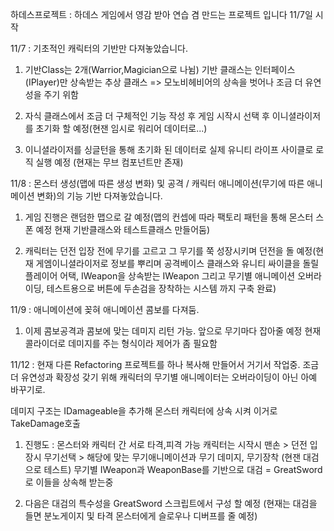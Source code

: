 하데스프로젝트 : 하데스 게임에서 영감 받아 연습 겸 만드는 프로젝트 입니다 11/7일 시작

11/7 : 기초적인 캐릭터의 기반만 다져놓았습니다. 

1. 기반Class는 2개(Warrior,Magician으로 나뉨) 기반 클래스는 인터페이스(IPlayer)만 상속받는 추상 클래스 => 모노비헤비어의 상속을 벗어나 조금 더 유연성을 주기 위함

2. 자식 클래스에서 조금 더 구체적인 기능 작성 후 게임 시작시 선택 후 이니셜라이저를 초기화 할 예정(현잰 임시로 워리어 데이터로...)

3. 이니셜라이저를 싱글턴을 통해 초기화 된 데이터로 실제 유니티 라이프 사이클로 로직 실행 예정 (현재는 무브 컴포넌트만 존재)


 11/8 : 몬스터 생성(맵에 따른 생성 변화) 및 공격 / 캐릭터 애니메이션(무기에 따른 애니메이션 변화)의 기능 기반 다져놓았습니다.

1. 게임 진행은 랜덤한 맵으로 갈 예정(맵의 컨셉에 따라 팩토리 패턴을 통해 몬스터 스폰 예정 현재 기반클래스와 테스트클래스 만들어둠)

2. 캐릭터는 던전 입장 전에 무기를 고르고 그 무기를 쭉 성장시키며 던전을 돌 예정(현재 게엠이니셜라이저로 정보를 뿌리며 공격베이스 클래스와 유니티 싸이클을 돌릴 플레이어 어택,
IWeapon을 상속받는 IWeapon 그리고 무기별 애니메이션 오버라이딩, 테스트용으로 버튼에 두손검을 장착하는 시스템 까지 구축 완료)


11/9 : 애니메이션에 꽂혀 애니메이션 콤보를 다져둠.

1. 이제 콤보공격과 콤보에 맞는 데미지 리턴 가능. 앞으로 무기마다 잡아줄 예정 현재 콜라이더로 데미지를 주는 형식이라 제어가 좀 필요함

11/12 : 현재 다른 Refactoring 프로젝트를 하나 복사해 만들어서 거기서 작업중. 조금더 유연성과 확장성 갖기 위해 캐릭터의 무기별 애니메이터는 오버라이딩이 아닌 아예 바꾸기로.

데미지 구조는 IDamageable을 추가해 몬스터 캐릭터에 상속 시켜 이거로 TakeDamage호출 

1. 진행도 : 몬스터와 캐릭터 간 서로 타격,피격 가능 캐릭터는 시작시 맨손 > 던전 입장시 무기선택 > 해당에 맞는 무기애니메이션과 무기 데미지, 무기장착 (현잰 대검으로 테스트) 
	  무기별 IWeapon과 WeaponBase를 기반으로 대검 = GreatSword로 이들을 상속해 받는중

2. 다음은 대검의 특수성을 GreatSword 스크립트에서 구성 할 예정 (현재는 대검을 들면 분노게이지 및 타격 몬스터에게 슬로우나 디버프를 줄 예정)


